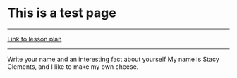 # This is a test page
___________
[Link to lesson plan](https://cyberpatriot.stacyclements.com/lesson.html)
_______________
Write your name and an interesting fact about yourself
My name is Stacy Clements, and I like to make my own cheese.
